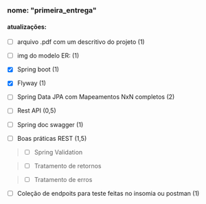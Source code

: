 ### nome: "primeira_entrega"
#### atualizações:

- [ ] arquivo .pdf com um descritivo do projeto (1)

- [ ] img do modelo ER: (1)

- [x] Spring boot (1)

- [x] Flyway (1)

- [ ] Spring Data JPA com Mapeamentos NxN completos (2)

- [ ] Rest API (0,5)

- [ ] Spring doc swagger (1)

- [ ] Boas práticas REST (1,5)

> - [ ] Spring Validation

> - [ ] Tratamento de retornos

> - [ ] Tratamento de erros

- [ ] Coleção de endpoits para teste feitas no insomia ou postman (1)
